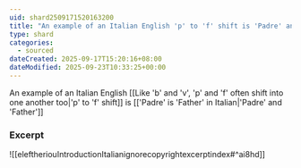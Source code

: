 ```yaml
---
uid: shard2509171520163200
title: "An example of an Italian English 'p' to 'f' shift is 'Padre' and 'Father'"
type: shard
categories:
  - sourced
dateCreated: 2025-09-17T15:20:16+08:00
dateModified: 2025-09-23T10:33:25+00:00
---
```

An example of an Italian English [[Like 'b' and 'v', 'p' and 'f' often shift into one another too|'p' to 'f' shift]] is [['Padre' is 'Father' in Italian|'Padre' and 'Father']]
### Excerpt
![[eleftheriouIntroductionItalianignorecopyrightexcerptindex#^ai8hd]] 